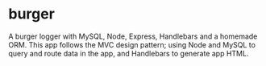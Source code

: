 # burger

A burger logger with MySQL, Node, Express, Handlebars and a homemade ORM. This app follows the MVC design pattern; using Node and MySQL to query and route data in the app, and Handlebars to generate app HTML.
